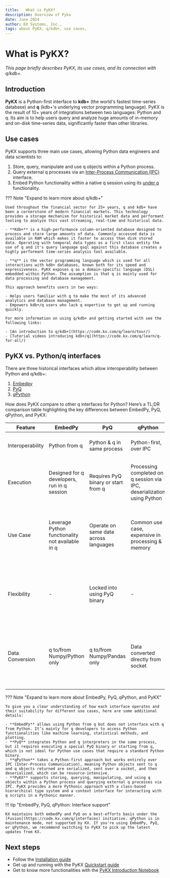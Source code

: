 ```yaml
---
title:   What is PyKX?
description: Overview of Pykx
date: June 2024
author: KX Systems, Inc.,
tags: about PyKX, q/kdb+, use cases,
---
```


# What is PyKX?

_This page briefly describes PyKX, its use cases, and its connection with q/kdb+._

## Introduction

**PyKX** is a Python-first interface to **kdb+** (the world's fastest time-series database) and **q** (kdb+'s underlying vector programming language). PyKX is the result of 10+ years of integrations between two languages: Python and q. Its aim is to help users query and analyze huge amounts of in-memory and on-disk time-series data, significantly faster than other libraries.

## Use cases

PyKX supports three main use cases, allowing Python data engineers and data scientists to:

1. Store, query, manipulate and use q objects within a Python process.
2. Query external q processes via an [Inter-Process Communication (IPC)](..//user-guide/advanced/ipc.md) interface.
3. Embed Python functionality within a native q session using its [under q](../pykx-under-q/intro.md) functionality.

??? Note "Expand to learn more about q/kdb+"

    Used throughout the financial sector for 25+ years, q and kdb+ have been a cornerstone of modern financial markets. This technology provides a storage mechanism for historical market data and performant tooling to analyze this vast streaming, real-time and historical data.

    - **Kdb+** is a high-performance column-oriented database designed to process and store large amounts of data. Commonly accessed data is available in RAM which makes it faster to access than disk stored data. Operating with temporal data types as a first class entity the use of q and it's query language qsql against this database creates a highly performant time-series analysis tool available.

    - **q** is the vector programming language which is used for all interactions with kdb+ databases, known both for its speed and expressiveness. PyKX exposes q as a domain-specific language (DSL) embedded within Python. The assumption is that q is mainly used for data processing and database management. 
    
    This approach benefits users in two ways:
    
    - Helps users familiar with q to make the most of its advanced analytics and database management.
    - Empowers kdb+/q users who lack q expertise to get up and running quickly.

    For more information on using q/kdb+ and getting started with see the following links:

    - [An introduction to q/kdb+](https://code.kx.com/q/learn/tour/)
    - [Tutorial videos introducing kdb+/q](https://code.kx.com/q/learn/q-for-all/)

## PyKX vs. Python/q interfaces

There are three historical interfaces which allow interoperability between Python and q/kdb+:

1. [Embedpy](https://code.kx.com/q/ml/embedpy)
2. [PyQ](https://github.com/KxSystems/pyq)
3. [qPython](https://github.com/KxSystems/pyq)

How does PyKX compare to other q interfaces for Python? Here’s a TL;DR comparison table highlighting the key differences between EmbedPy, PyQ, qPython, and PyKX:

| **Feature**      | **EmbedPy**                                      | **PyQ**                               | **qPython**                                                             | **PyKX**                                                                         |
| ---------------- | ------------------------------------------------ | ------------------------------------- | ----------------------------------------------------------------------- | -------------------------------------------------------------------------------- |
| Interoperability | Python from q                                    | Python & q in same process            | Python-first, over IPC                                                  | Python-first, in-process & IPC                                                   |
| Execution        | Designed for q developers, run in q session      | Requires PyQ binary or start from q   | Processing completed on q session via IPC, deserialization using Python | Run from Python session, class-based type system                                 |
| Use Case         | Leverage Python functionality not available in q | Operate on same data across languages | Common use case, expensive in processing & memory                       | Store, query, manipulate q objects within Python, via IPC or Python in q session |
| Flexibility      | \-                                               | Locked into using PyQ binary          | \-                                                                      | Pythonic interface, context interface for q scripts, q first mode, IPC available |
| Data Conversion  | q to/from Numpy/Python only                      | q to/from Numpy/Pandas only           | Data converted directly from socket                                     | Leverages q memory space embedded within Python, supports NumPy, Pandas, PyArrow |

??? Note "Expand to learn more about EmbedPy, PyQ, qPython, and PyKX"

    To give you a clear understanding of how each interface operates and their suitability for different use cases, here are some additional details:															
                                                                
    - **EmbedPy** allows using Python from q but does not interface with q from Python. It’s mainly for q developers to access Python functionalities like machine learning, statistical methods, and plotting.															
    - **PyQ** integrates Python and q interpreters in the same process, but it requires executing a special PyQ binary or starting from q, which is not ideal for Python use cases that require a standard Python binary.															
    - **qPython** takes a Python-first approach but works entirely over IPC (Inter-Process Communication), meaning Python objects sent to q and q objects returned are serialized, sent over a socket, and then deserialized, which can be resource-intensive.															
    - **PyKX** supports storing, querying, manipulating, and using q objects within a Python process and querying external q processes via IPC. PyKX provides a more Pythonic approach with a class-based hierarchical type system and a context interface for interacting with q scripts in a Pythonic manner.															

!!! tip "EmbedPy, PyQ, qPython: Interface support"

	KX maintains both embedPy and PyQ on a best-efforts basis under the [Fusion](https://code.kx.com/q/interfaces) initiative. qPython is in maintenance mode, not supported by KX. If you're using EmbedPy, PyQ, or qPython, we recommend switching to PyKX to pick up the latest updates from KX.

## Next steps

- Follow the [Installation guide](installing.md)
- Get up and running with the PyKX [Quickstart guide](quickstart.md)
- Get to know more functionalities with the [PyKX Introduction Notebook](../examples/interface-overview.ipynb)
